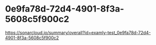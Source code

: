 # 0e9fa78d-72d4-4901-8f3a-5608c5f900c2
https://sonarcloud.io/summary/overall?id=examly-test_0e9fa78d-72d4-4901-8f3a-5608c5f900c2
